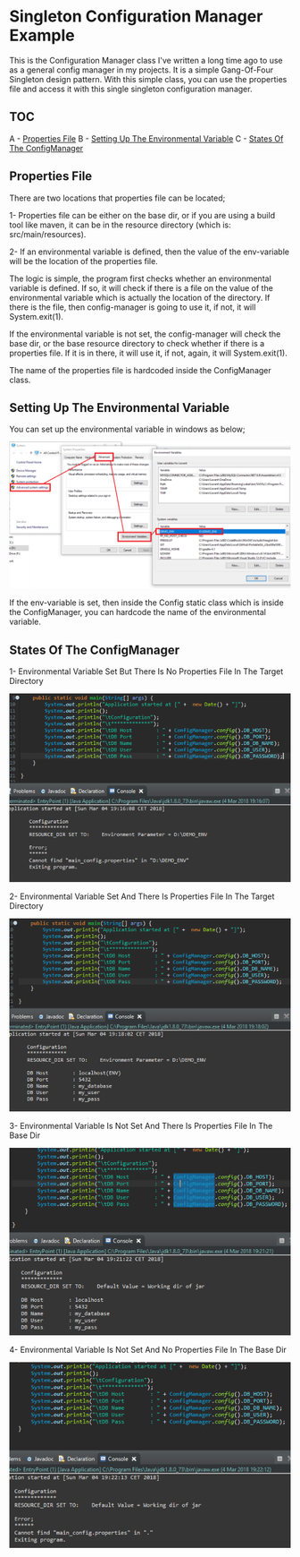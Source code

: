 Singleton Configuration Manager Example
=======================================
This is the Configuration Manager class I've written a long time ago to use as a general
config manager in my projects. It is a simple Gang-Of-Four Singleton design pattern.
With this simple class, you can use the properties file and access it with this
single singleton configuration manager.

TOC
---
A - [Properties File](#properties-file)
B - [Setting Up The Environmental Variable](#setting-up-the-environmental-variable)
C - [States Of The ConfigManager](#states-of-the-configmanager)

Properties File
---------------
There are two locations that properties file can be located;

1- Properties file can be either on the base dir, or if you are using a build tool like maven,
it can be in the resource directory (which is: src/main/resources).

2- If an environmental variable is defined, then the value of the env-variable will be the
location of the properties file.

The logic is simple, the program first checks whether an environmental variable is defined.
If so, it will check if there is a file on the value of the environmental variable which is
actually the location of the directory. If there is the file, then config-manager is going
to use it, if not, it will System.exit(1).

If the environmental variable is not set, the config-manager will check the base dir, or the
base resource directory to check whether if there is a properties file. If it is in there,
it will use it, if not, again, it will System.exit(1).

The name of the properties file is hardcoded inside the ConfigManager class.

Setting Up The Environmental Variable
-------------------------------------
You can set up the environmental variable in windows as below;

![Setting-Up-Environmental-Variable](https://raw.githubusercontent.com/bzdgn/singleton-configuration-manager-example/master/ScreenShots/00_HOW_TO_SET_ENV_VAR.PNG)

If the env-variable is set, then inside the Config static class which is inside the ConfigManager,
you can hardcode the name of the environmental variable.

States Of The ConfigManager
---------------------------
1- Environmental Variable Set But There Is No Properties File In The Target Directory

![Env-Is-Set-But-No-Props-File-In-Target-Dir](https://raw.githubusercontent.com/bzdgn/singleton-configuration-manager-example/master/ScreenShots/01_ENV_IS_SET_BUT_NO_FILE.PNG)

2- Environmental Variable Set And There Is Properties File In The Target Directory

![Env-Is-Set-But-Props-File-In-Target-Dir](https://raw.githubusercontent.com/bzdgn/singleton-configuration-manager-example/master/ScreenShots/02_ENV_IS_SET_AND_FILE_IS_FOUND.PNG)

3- Environmental Variable Is Not Set And There Is Properties File In The Base Dir

![Env-Is-Not-Set-But-Props-File-In-Base-Dir](https://raw.githubusercontent.com/bzdgn/singleton-configuration-manager-example/master/ScreenShots/03_NO_ENV_IS_SET_FILE_IS_ON_WORKING_DIR.PNG)

4- Environmental Variable Is Not Set And No Properties File In The Base Dir

![Env-Is-Not-Set-And-No-Props-File-In-Base-Dir](https://raw.githubusercontent.com/bzdgn/singleton-configuration-manager-example/master/ScreenShots/04_NO_ENV_IS_SET_FILE_IS_NOT_FOUND_ON_WORKING_DIR.PNG)

